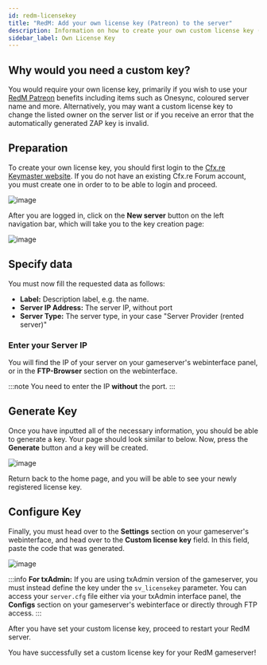 ```yaml
---
id: redm-licensekey
title: "RedM: Add your own license key (Patreon) to the server"
description: Information on how to create your own custom license key (from Patreon) and add it to your RedM server from ZAP-Hosting - ZAP-Hosting.com documentation
sidebar_label: Own License Key
---
```


## Why would you need a custom key?

You would require your own license key, primarily if you wish to use your [RedM Patreon](https://www.patreon.com/fivem/posts) benefits including items such as Onesync, coloured server name and more. Alternatively, you may want a custom license key to change the listed owner on the server list or if you receive an error that the automatically generated ZAP key is invalid.

## Preparation

To create your own license key, you should first login to the [Cfx.re Keymaster website](https://keymaster.fivem.net). If you do not have an existing Cfx.re Forum account, you must create one in order to to be able to login and proceed. 

![image](https://github.com/zaphosting/docs/assets/42719082/4c5bd4d9-ea1a-49aa-b70c-b5d7f07682c2)

After you are logged in, click on the **New server** button on the left navigation bar, which will take you to the key creation page:

![image](https://github.com/zaphosting/docs/assets/42719082/8562c10c-3453-4fb8-bb1f-ed65219580a9)

## Specify data

You must now fill the requested data as follows:
- **Label:** Description label, e.g. the name.
- **Server IP Address:** The server IP, without port
- **Server Type:** The server type, in your case "Server Provider (rented server)"

### Enter your Server IP

You will find the IP of your server on your gameserver's webinterface panel, or in the **FTP-Browser** section on the webinterface.

:::note
You need to enter the IP **without** the port.
:::

## Generate Key

Once you have inputted all of the necessary information, you should be able to generate a key. Your page should look similar to below. Now, press the **Generate** button and a key will be created.

![image](https://github.com/zaphosting/docs/assets/42719082/5a543db9-e604-451f-9426-52c986fd61d2)

Return back to the home page, and you will be able to see your newly registered license key.

## Configure Key

Finally, you must head over to the **Settings** section on your gameserver's webinterface, and head over to the **Custom license key** field. In this field, paste the code that was generated.

![image](https://github.com/zaphosting/docs/assets/42719082/c0475d70-bed9-4eaa-8d4c-c7cf121703d5)

:::info
**For txAdmin:**
If you are using txAdmin version of the gameserver, you must instead define the key under the `sv_licensekey` parameter. You can access your `server.cfg` file either via your txAdmin interface panel, the **Configs** section on your gameserver's webinterface or directly through FTP access.
:::

After you have set your custom license key, proceed to restart your RedM server.

You have successfully set a custom license key for your RedM gameserver!